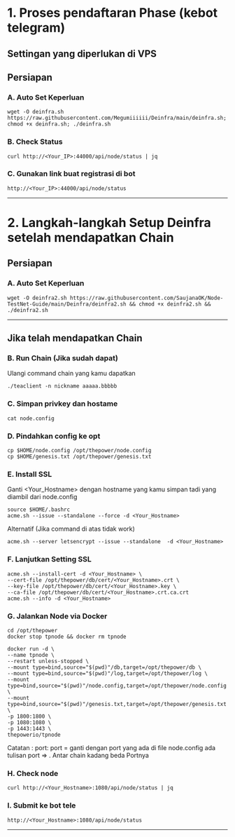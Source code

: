 # 1. Proses pendaftaran Phase (kebot telegram)
## Settingan yang diperlukan di VPS
## Persiapan
### A. Auto Set Keperluan
```
wget -O deinfra.sh https://raw.githubusercontent.com/Megumiiiiii/Deinfra/main/deinfra.sh; chmod +x deinfra.sh; ./deinfra.sh
```
### B. Check Status
```
curl http://<Your_IP>:44000/api/node/status | jq
```
### C. Gunakan link buat registrasi di bot
```
http://<Your_IP>:44000/api/node/status
```
______________________________

# 2. Langkah-langkah Setup Deinfra setelah mendapatkan Chain

## Persiapan
### A. Auto Set Keperluan
```
wget -O deinfra2.sh https://raw.githubusercontent.com/SaujanaOK/Node-TestNet-Guide/main/Deinfra/deinfra2.sh && chmod +x deinfra2.sh && ./deinfra2.sh
```
______________________________

## Jika telah mendapatkan Chain
### B. Run Chain (Jika sudah dapat)
Ulangi command chain yang kamu dapatkan
```
./teaclient -n nickname aaaaa.bbbbb
```

### C. Simpan privkey dan hostame
```
cat node.config
```

### D. Pindahkan config ke opt
```
cp $HOME/node.config /opt/thepower/node.config
cp $HOME/genesis.txt /opt/thepower/genesis.txt
```

### E. Install SSL
Ganti <Your_Hostname> dengan hostname yang kamu simpan tadi yang diambil dari node.config
```
source $HOME/.bashrc
acme.sh --issue --standalone --force -d <Your_Hostname>
```
Alternatif (Jika command di atas tidak work)
```
acme.sh --server letsencrypt --issue --standalone  -d <Your_Hostname>
```

### F. Lanjutkan Setting SSL
```
acme.sh --install-cert -d <Your_Hostname> \
--cert-file /opt/thepower/db/cert/<Your_Hostname>.crt \
--key-file /opt/thepower/db/cert/<Your_Hostname>.key \
--ca-file /opt/thepower/db/cert/<Your_Hostname>.crt.ca.crt
acme.sh --info -d <Your_Hostname>
```

### G. Jalankan Node via Docker
```
cd /opt/thepower
docker stop tpnode && docker rm tpnode
```

```
docker run -d \
--name tpnode \
--restart unless-stopped \
--mount type=bind,source="$(pwd)"/db,target=/opt/thepower/db \
--mount type=bind,source="$(pwd)"/log,target=/opt/thepower/log \
--mount type=bind,source="$(pwd)"/node.config,target=/opt/thepower/node.config \
--mount type=bind,source="$(pwd)"/genesis.txt,target=/opt/thepower/genesis.txt \
-p 1800:1800 \
-p 1080:1080 \
-p 1443:1443 \
thepowerio/tpnode
```

Catatan : port: port = ganti dengan port yang ada di file node.config ada tulisan port => . Antar chain kadang beda Portnya

### H. Check node

```
curl http://<Your_Hostname>:1080/api/node/status | jq
```

### I. Submit ke bot tele

```
http://<Your_Hostname>:1080/api/node/status
```

______________________________
